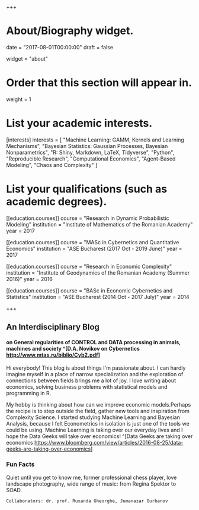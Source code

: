 +++
# About/Biography widget.

date = "2017-08-01T00:00:00"
draft = false

widget = "about"

# Order that this section will appear in.
weight = 1

# List your academic interests.
[interests]
  interests = [
    "Machine Learning: GAMM, Kernels and Learning Mechanisms",
    "Bayesian Statistics: Gaussian Processes, Bayesian Nonparametrics",
    "R: Shiny, Markdown, LaTeX, Tidyverse",
    "Python",
    "Reproducible Research",
    "Computational Economics", 
    "Agent-Based Modeling",
    "Chaos and Complexity"
  ]

# List your qualifications (such as academic degrees).
[[education.courses]]
  course = "Research in Dynamic Probabilistic Modeling"
  institution = "Institute of Mathematics of the Romanian Academy"
  year = 2017

[[education.courses]]
  course = "MASc in Cybernetics and Quantitative Economics"
  institution = "ASE Bucharest (2017 Oct - 2019 June)"
  year = 2017
  
[[education.courses]]
  course = "Research in Economic Complexity"
  institution = "Institute of Geodynamics of the Romanian Academy (Summer 2016)"
  year = 2016

[[education.courses]]
  course = "BASc in Economic Cybernetics and Statistics"
  institution = "ASE Bucharest (2014 Oct - 2017 July)"
  year = 2014
 
+++

## An Interdisciplinary Blog
#### on General regularities of CONTROL and DATA processing in animals, machines and society ^[D.A. Novikov on Cybernetics http://www.mtas.ru/biblio/Cyb2.pdf]

Hi everybody! This blog is about things I'm passionate about. I can hardly imagine myself in a place of narrow specialization and the exploration of connections between fields brings me a lot of joy. I love writing about economics, solving business problems with statistical models and programming in R.

My hobby is thinking about how can we improve economic models.Perhaps the recipe is to step outside the field, gather new tools and inspiration from Complexity Science. I started studying Machine Learning and Bayesian Analysis, because I felt Econometrics in isolation is just one of the tools we could be using. Machine Learning is taking over our everyday lives and I hope the Data Geeks will take over economics! ^[Data Geeks are taking over economics https://www.bloomberg.com/view/articles/2016-08-25/data-geeks-are-taking-over-economics]

### Fun Facts
  Quiet until you get to know me, former professional chess player, love landscape photography, wide range of music: from Regina Spektor to SOAD.

`Collaborators: dr. prof. Ruxanda Gheorghe, Jumanazar Gurbanov`












